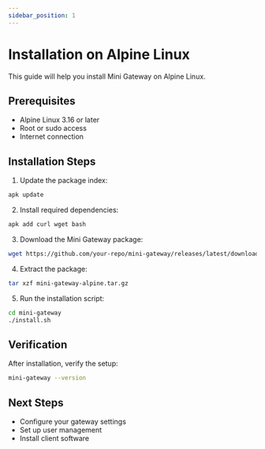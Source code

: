 ```yaml
---
sidebar_position: 1
---
```


# Installation on Alpine Linux

This guide will help you install Mini Gateway on Alpine Linux.

## Prerequisites

- Alpine Linux 3.16 or later
- Root or sudo access
- Internet connection

## Installation Steps

1. Update the package index:
```bash
apk update
```

2. Install required dependencies:
```bash
apk add curl wget bash
```

3. Download the Mini Gateway package:
```bash
wget https://github.com/your-repo/mini-gateway/releases/latest/download/mini-gateway-alpine.tar.gz
```

4. Extract the package:
```bash
tar xzf mini-gateway-alpine.tar.gz
```

5. Run the installation script:
```bash
cd mini-gateway
./install.sh
```

## Verification

After installation, verify the setup:
```bash
mini-gateway --version
```

## Next Steps

- Configure your gateway settings
- Set up user management
- Install client software 
